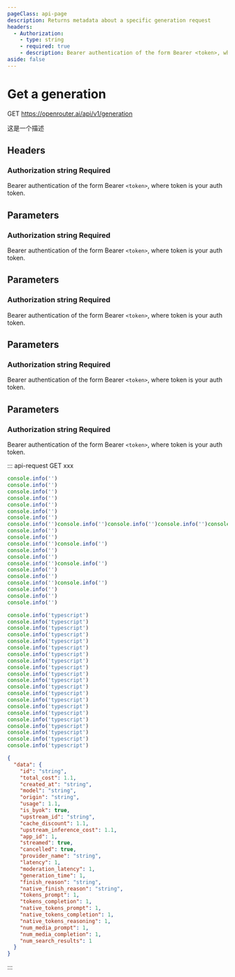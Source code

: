 ```yaml
---
pageClass: api-page
description: Returns metadata about a specific generation request
headers:
  - Authorization: 
    - type: string
    - required: true
    - description: Bearer authentication of the form Bearer <token>, where token is your auth token.
aside: false
---
```


# Get a generation

<span class="http-method get">GET</span> https://openrouter.ai/api/v1/generation

这是一个描述

## Headers

### Authorization <span>string</span> <span>Required</span>

Bearer authentication of the form Bearer `<token>`, where token is your auth token.

## Parameters

### Authorization <span>string</span> <span>Required</span>

Bearer authentication of the form Bearer `<token>`, where token is your auth token.

## Parameters

### Authorization <span>string</span> <span>Required</span>

Bearer authentication of the form Bearer `<token>`, where token is your auth token.

## Parameters

### Authorization <span>string</span> <span>Required</span>

Bearer authentication of the form Bearer `<token>`, where token is your auth token.

## Parameters

### Authorization <span>string</span> <span>Required</span>

Bearer authentication of the form Bearer `<token>`, where token is your auth token.

<div class="http-method-show"></div>

::: api-request GET xxx

```js
console.info('')
console.info('')
console.info('')
console.info('')
console.info('')
console.info('')
console.info('')
console.info('')console.info('')console.info('')console.info('')console.info('')console.info('')console.info('')console.info('')
console.info('')
console.info('')
console.info('')console.info('')
console.info('')
console.info('')
console.info('')console.info('')
console.info('')
console.info('')
console.info('')console.info('')
console.info('')
console.info('')
console.info('')
```

```typescript
console.info('typescript')
console.info('typescript')
console.info('typescript')
console.info('typescript')
console.info('typescript')
console.info('typescript')
console.info('typescript')
console.info('typescript')
console.info('typescript')
console.info('typescript')
console.info('typescript')
console.info('typescript')
console.info('typescript')
console.info('typescript')
console.info('typescript')
console.info('typescript')
console.info('typescript')
console.info('typescript')
console.info('typescript')
console.info('typescript')
console.info('typescript')
```


```json
{
  "data": {
    "id": "string",
    "total_cost": 1.1,
    "created_at": "string",
    "model": "string",
    "origin": "string",
    "usage": 1.1,
    "is_byok": true,
    "upstream_id": "string",
    "cache_discount": 1.1,
    "upstream_inference_cost": 1.1,
    "app_id": 1,
    "streamed": true,
    "cancelled": true,
    "provider_name": "string",
    "latency": 1,
    "moderation_latency": 1,
    "generation_time": 1,
    "finish_reason": "string",
    "native_finish_reason": "string",
    "tokens_prompt": 1,
    "tokens_completion": 1,
    "native_tokens_prompt": 1,
    "native_tokens_completion": 1,
    "native_tokens_reasoning": 1,
    "num_media_prompt": 1,
    "num_media_completion": 1,
    "num_search_results": 1
  }
}
```

:::

<style>
  .http-method-show {
    position: fixed;
    top: 0px;
    right: 20px;

    & > .vp-adaptive-theme:first-child pre {
      max-height: calc(50vh - 80px);
      width: 400px;
    }

    & > .vp-adaptive-theme:last-child pre {
      max-height: calc(50vh - 80px);
      width: 400px;
    }
  }
</style>
